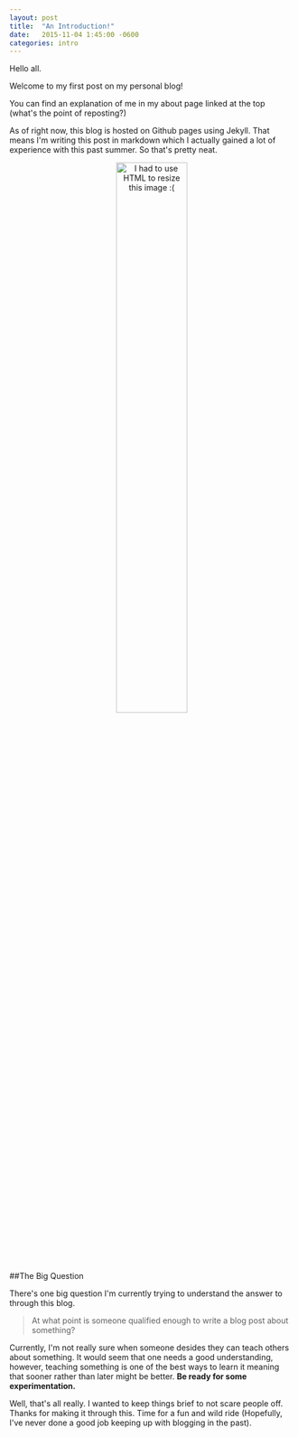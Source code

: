 ```yaml
---
layout: post
title:  "An Introduction!"
date:   2015-11-04 1:45:00 -0600
categories: intro
---
```

Hello all.

Welcome to my first post on my personal blog!

You can find an explanation of me in my about page linked at the top (what's the point of reposting?)

As of right now, this blog is hosted on Github pages using Jekyll. That means I'm writing this post in markdown which I actually gained a lot of experience with this past summer. So that's pretty neat.

<center><img src="http://i.imgur.com/Wwqobg1.png" alt="I had to use HTML to resize this image :(" style="width: 50%; height: 50%"></center>

##The Big Question

There's one big question I'm currently trying to understand the answer to through this blog.

>At what point is someone qualified enough to write a blog post about something?

Currently, I'm not really sure when someone desides they can teach others about something. It would seem that one needs a good understanding, however, teaching something is one of the best ways to learn it meaning that sooner rather than later might be better. **Be ready for some experimentation.**

Well, that's all really. I wanted to keep things brief to not scare people off. Thanks for making it through this. Time for a fun and wild ride (Hopefully, I've never done a good job keeping up with blogging in the past).
